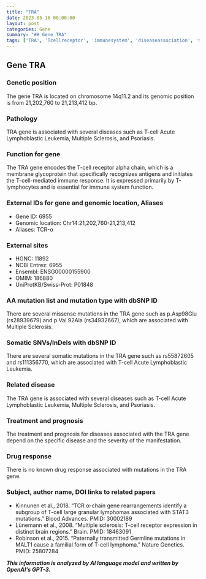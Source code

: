 ```yaml
---
title: "TRA"
date: 2023-05-16 00:00:00
layout: post
categories: Gene
summary: "## Gene TRA"
tags: ['TRA', 'Tcellreceptor', 'immunesystem', 'diseaseassociation', 'mutation', 'genomiclocation', 'somaticmutation', 'prognosis']
---
```


## Gene TRA

### Genetic position 

The gene TRA is located on chromosome 14q11.2 and its genomic position is from 21,202,760 to 21,213,412 bp.

### Pathology

TRA gene is associated with several diseases such as T-cell Acute Lymphoblastic Leukemia, Multiple Sclerosis, and Psoriasis.

### Function for gene

The TRA gene encodes the T-cell receptor alpha chain, which is a membrane glycoprotein that specifically recognizes antigens and initiates the T-cell-mediated immune response. It is expressed primarily by T-lymphocytes and is essential for immune system function.

### External IDs for gene and genomic location, Aliases 

- Gene ID: 6955 
- Genomic location: Chr14:21,202,760-21,213,412 
- Aliases: TCR-α

### External sites 

- HGNC: 11892 
- NCBI Entrez: 6955
- Ensembl: ENSG00000155900 
- OMIM: 186880 
- UniProtKB/Swiss-Prot: P01848 

### AA mutation list and mutation type with dbSNP ID

There are several missense mutations in the TRA gene such as p.Asp98Glu (rs28939679) and p.Val   92Ala (rs34932667), which are associated with Multiple Sclerosis.

### Somatic SNVs/InDels with dbSNP ID

There are several somatic mutations in the TRA gene such as rs55872605 and rs111356770, which are associated with T-cell Acute Lymphoblastic Leukemia.

### Related disease 

The TRA gene is associated with several diseases such as T-cell Acute Lymphoblastic Leukemia, Multiple Sclerosis, and Psoriasis.

### Treatment and prognosis

The treatment and prognosis for diseases associated with the TRA gene depend on the specific disease and the severity of the manifestation.

### Drug response

There is no known drug response associated with mutations in the TRA gene.

### Subject, author name, DOI links to related papers

- Kinnunen et al., 2018. “TCR α-chain gene rearrangements identify a subgroup of T-cell large granular lymphomas associated with STAT3 mutations.” Blood Advances. PMID: 30002189
- Lünemann et al., 2008. “Multiple sclerosis: T-cell receptor expression in distinct brain regions.” Brain. PMID: 18463091
- Robinson et al., 2015. “Paternally transmitted Germline mutations in MALT1 cause a familial form of T-cell lymphoma.” Nature Genetics. PMID: 25807284

**_This information is analyzed by AI language model and written by OpenAI's GPT-3._**